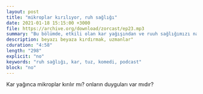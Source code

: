 ```yaml
---
layout: post
title: "mikroplar kırılıyor, ruh sağlığı"
date: 2021-01-18 15:15:00 +3000
file: https://archive.org/download/zorcast/ep23.mp3
summary: "Bu bölümde, etkili olan kar yağışından ve ruuh sağlığımızı nasıl koruyabileceğimizden söz ediyoruz"
description: beyazı beyaza kırdırmak, uzmanlar"
cduration: "4:58" 
length: "298"
explicit: "no" 
keywords: "ruh sağlığı, kar, tuz, komedi, podcast"
block: "no" 
---
```




Kar yağınca mikroplar kırılır mı? onların duyguları var mıdır?